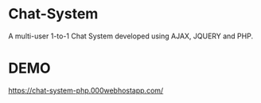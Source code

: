 # Chat-System
A multi-user 1-to-1 Chat System developed using AJAX, JQUERY and PHP.
# DEMO
https://chat-system-php.000webhostapp.com/
